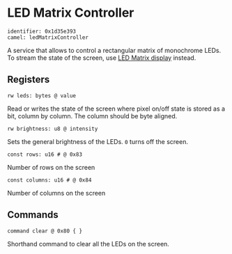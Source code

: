 # LED Matrix Controller

    identifier: 0x1d35e393
    camel: ledMatrixController

A service that allows to control a rectangular matrix of monochrome LEDs.
To stream the state of the screen, use [LED Matrix display](/services/led-matrix-display) instead.

## Registers

    rw leds: bytes @ value

Read or writes the state of the screen where pixel on/off state is 
stored as a bit, column by column. The column should be byte aligned.
 
    rw brightness: u8 @ intensity
    
Sets the general brightness of the LEDs. ``0`` turns off the screen.
 
    const rows: u16 # @ 0x83
    
Number of rows on the screen

    const columns: u16 # @ 0x84
    
Number of columns on the screen

## Commands

    command clear @ 0x80 { }

Shorthand command to clear all the LEDs on the screen.